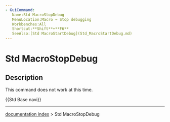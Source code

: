 ```yaml
---
- GuiCommand:
   Name:Std MacroStopDebug
   MenuLocation:Macro → Stop debugging
   Workbenches:All
   Shortcut:**Shift**+**F6**
   SeeAlso:[Std MacroStartDebug](Std_MacroStartDebug.md)
---
```


# Std MacroStopDebug

## Description

This command does not work at this time.




 {{Std Base navi}}

---
[documentation index](../README.md) > Std MacroStopDebug
